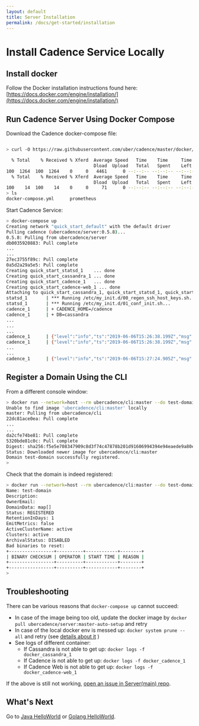 ```yaml
---
layout: default
title: Server Installation
permalink: /docs/get-started/installation
---
```


# Install Cadence Service Locally

## Install docker

Follow the Docker installation instructions found here: [https://docs.docker.com/engine/installation/](https://docs.docker.com/engine/installation/)

## Run Cadence Server Using Docker Compose

Download the Cadence docker-compose file:
```bash

> curl -O https://raw.githubusercontent.com/uber/cadence/master/docker/docker-compose.yml && curl --create-dirs --output-dir prometheus -O https://raw.githubusercontent.com/uber/cadence/master/docker/prometheus/prometheus.yml

  % Total    % Received % Xferd  Average Speed   Time    Time     Time  Current
                                 Dload  Upload   Total   Spent    Left  Speed
100  1264  100  1264    0     0   4461      0 --:--:-- --:--:-- --:--:--  4698
  % Total    % Received % Xferd  Average Speed   Time    Time     Time  Current
                                 Dload  Upload   Total   Spent    Left  Speed
100    14  100    14    0     0     71      0 --:--:-- --:--:-- --:--:--    76
> ls
docker-compose.yml      prometheus
```
Start Cadence Service:
```bash
> docker-compose up
Creating network "quick_start_default" with the default driver
Pulling cadence (ubercadence/server:0.5.8)...
0.5.8: Pulling from ubercadence/server
db0035920883: Pull complete
...
...
27ec3755f89c: Pull complete
0a5d2a29a5e5: Pull complete
Creating quick_start_statsd_1    ... done
Creating quick_start_cassandra_1 ... done
Creating quick_start_cadence_1   ... done
Creating quick_start_cadence-web_1 ... done
Attaching to quick_start_cassandra_1, quick_start_statsd_1, quick_start_cadence_1, quick_start_cadence-web_1
statsd_1       | *** Running /etc/my_init.d/00_regen_ssh_host_keys.sh...
statsd_1       | *** Running /etc/my_init.d/01_conf_init.sh...
cadence_1      | + CADENCE_HOME=/cadence
cadence_1      | + DB=cassandra
...
...
...
cadence_1      | {"level":"info","ts":"2019-06-06T15:26:38.199Z","msg":"Get dynamic config","name":"matching.longPollExpirationInterval","value":"1m0s","default-value":"1m0s","logging-call-at":"config.go:57"}
cadence_1      | {"level":"info","ts":"2019-06-06T15:26:38.199Z","msg":"Get dynamic config","name":"matching.updateAckInterval","value":"1m0s","default-value":"1m0s","logging-call-at":"config.go:57"}
...
...
cadence_1      | {"level":"info","ts":"2019-06-06T15:27:24.905Z","msg":"Get dynamic config","name":"history.timerProcessorCompleteTimerFailureRetryCount","value":"10","default-value":"10","logging-call-at":"config.go:57"}
```
## Register a Domain Using the CLI
From a different console window:
```bash
> docker run --network=host --rm ubercadence/cli:master --do test-domain domain register -rd 1
Unable to find image 'ubercadence/cli:master' locally
master: Pulling from ubercadence/cli
22dc81ace0ea: Pull complete
...
...
da2cfe74be81: Pull complete
5320bde81c0c: Pull complete
Digest: sha256:f5e5e708347909c8d3f74c47878b201d91606994394e94eaede9a80e3b9f077b
Status: Downloaded newer image for ubercadence/cli:master
Domain test-domain successfully registered.
>
```
Check that the domain is indeed registered:
```bash
> docker run --network=host --rm ubercadence/cli:master --do test-domain domain describe
Name: test-domain
Description:
OwnerEmail:
DomainData: map[]
Status: REGISTERED
RetentionInDays: 1
EmitMetrics: false
ActiveClusterName: active
Clusters: active
ArchivalStatus: DISABLED
Bad binaries to reset:
+-----------------+----------+------------+--------+
| BINARY CHECKSUM | OPERATOR | START TIME | REASON |
+-----------------+----------+------------+--------+
+-----------------+----------+------------+--------+
>
```

## Troubleshooting 
There can be various reasons that `docker-compose up` cannot succeed:
* In case of the image being too old, update the docker image by `docker pull ubercadence/server:master-auto-setup` and retry
* In case of the local docker env is messed up: `docker system prune --all` and retry (see [details about it](https://docs.docker.com/config/pruning/) )
* See logs of different container:
  * If Cassandra is not able to get up: `docker logs -f docker_cassandra_1` 
  * If Cadence is not able to get up: `docker logs -f docker_cadence_1`
  * If Cadence Web is not able to get up: `docker logs -f docker_cadence-web_1`

If the above is still not working, [open an issue in Server(main) repo](https://github.com/uber/cadence/issues/new/choose ). 
## What's Next
Go to [Java HelloWorld](/docs/get-started/java-hello-world) or [Golang HelloWorld](/docs/get-started/golang-hello-world).

